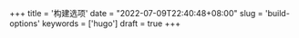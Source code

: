 +++
title = '构建选项'
date = "2022-07-09T22:40:48+08:00"
slug = 'build-options'
keywords = ['hugo']
draft = true
+++

##
